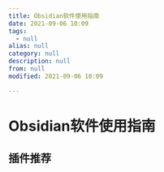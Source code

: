 ```yaml
---
title: Obsidian软件使用指南
date: 2021-09-06 10:09
tags:
  - null
alias: null
category: null
description: null
from: null
modified: 2021-09-06 10:09

---
```

# Obsidian软件使用指南

## 插件推荐

